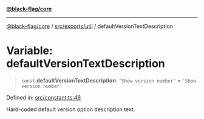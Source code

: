 [**@black-flag/core**](../../../../README.md)

***

[@black-flag/core](../../../../README.md) / [src/exports/util](../README.md) / defaultVersionTextDescription

# Variable: defaultVersionTextDescription

> `const` **defaultVersionTextDescription**: `"Show version number"` = `'Show version number'`

Defined in: [src/constant.ts:46](https://github.com/Xunnamius/black-flag/blob/10cd0ebc0304d033218ec4dffba0c41cb2e85ff6/src/constant.ts#L46)

Hard-coded default version option description text.
